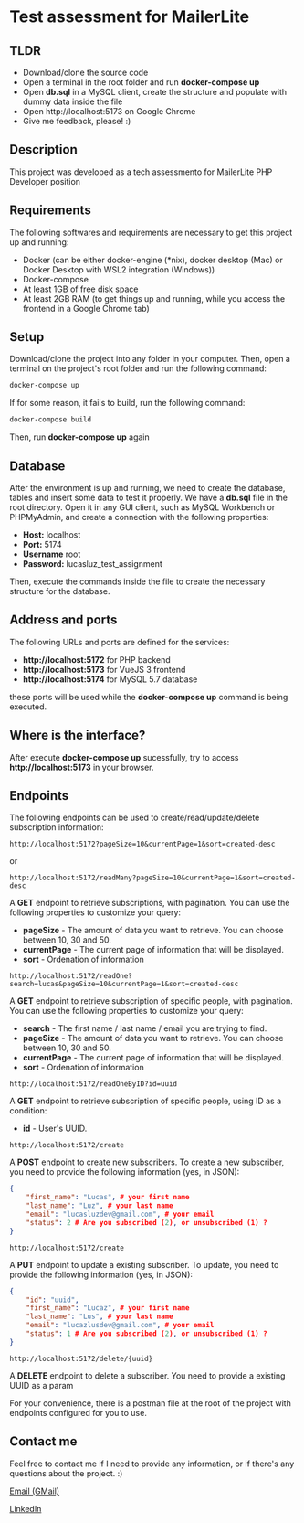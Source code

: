 # Test assessment for MailerLite

## TLDR
- Download/clone the source code
- Open a terminal in the root folder and run **docker-compose up**
- Open **db.sql** in a MySQL client, create the structure and populate with dummy data inside the file
- Open http://localhost:5173 on Google Chrome
- Give me feedback, please! :)

## Description
This project was developed as a tech assessmento for MailerLite PHP Developer position

## Requirements
The following softwares and requirements are necessary to get this project up and running:
- Docker (can be either docker-engine (*nix), docker desktop (Mac) or Docker Desktop with WSL2 integration (Windows))
- Docker-compose
- At least 1GB of free disk space
- At least 2GB RAM (to get things up and running, while you access the frontend in a Google Chrome tab)

## Setup
Download/clone the project into any folder in your computer. Then, open a terminal on the project's root folder and run the following command:

```sh
docker-compose up
```

If for some reason, it fails to build, run the following command:

```sh
docker-compose build
```

Then, run **docker-compose up** again

## Database

After the environment is up and running, we need to create the database, tables and insert some data to test it properly.
We have a **db.sql** file in the root directory. Open it in any GUI client, such as MySQL Workbench or PHPMyAdmin, and create a connection with the following properties:
- **Host:** localhost
- **Port:** 5174
- **Username** root
- **Password:** lucasluz_test_assignment

Then, execute the commands inside the file to create the necessary structure for the database.

## Address and ports

The following URLs and ports are defined for the services:

- **http://localhost:5172** for PHP backend
- **http://localhost:5173** for VueJS 3 frontend
- **http://localhost:5174** for MySQL 5.7 database

these ports will be used while the **docker-compose up** command is being executed.

## Where is the interface?

After execute **docker-compose up** sucessfully, try to access **http://localhost:5173** in your browser.


## Endpoints
The following endpoints can be used to create/read/update/delete subscription information:

```
http://localhost:5172?pageSize=10&currentPage=1&sort=created-desc
```
or
```
http://localhost:5172/readMany?pageSize=10&currentPage=1&sort=created-desc
```

A **GET** endpoint to retrieve subscriptions, with pagination. You can use the following properties to customize your query:
- **pageSize** - The amount of data you want to retrieve. You can choose between 10, 30 and 50.
- **currentPage** - The current page of information that will be displayed.
- **sort** - Ordenation of information

```
http://localhost:5172/readOne?search=lucas&pageSize=10&currentPage=1&sort=created-desc
```

A **GET** endpoint to retrieve subscription of specific people, with pagination. You can use the following properties to customize your query:
- **search** - The first name / last name / email you are trying to find.
- **pageSize** - The amount of data you want to retrieve. You can choose between 10, 30 and 50.
- **currentPage** - The current page of information that will be displayed.
- **sort** - Ordenation of information

```
http://localhost:5172/readOneByID?id=uuid
```

A **GET** endpoint to retrieve subscription of specific people, using ID as a condition:
- **id** - User's UUID.

```
http://localhost:5172/create
```

A **POST** endpoint to create new subscribers. To create a new subscriber, you need to provide the following information (yes, in JSON):

```json
{
    "first_name": "Lucas", # your first name
    "last_name": "Luz", # your last name
    "email": "lucasluzdev@gmail.com", # your email
    "status": 2 # Are you subscribed (2), or unsubscribed (1) ?
}
```

```
http://localhost:5172/create
```

A **PUT** endpoint to update a existing subscriber. To update, you need to provide the following information (yes, in JSON):

```json
{
    "id": "uuid",
    "first_name": "Lucaz", # your first name
    "last_name": "Lus", # your last name
    "email": "lucazlusdev@gmail.com", # your email
    "status": 1 # Are you subscribed (2), or unsubscribed (1) ?
}
```

```
http://localhost:5172/delete/{uuid}
```

A **DELETE** endpoint to delete a subscriber. You need to provide a existing UUID as a param

For your convenience, there is a postman file at the root of the project with endpoints configured for you to use.

## Contact me

Feel free to contact me if I need to provide any information, or if there's any questions about the project. :)

[Email (GMail)](lucasluzdev@gmail.com)

[LinkedIn](https://linkedin.com/in/lucasluzdev)